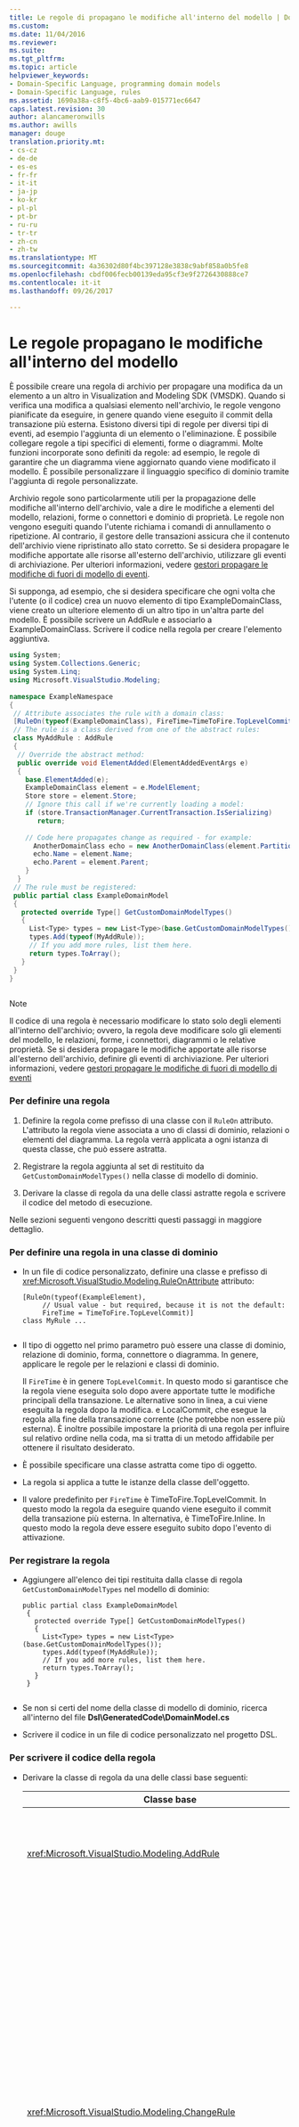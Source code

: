 ```yaml
---
title: Le regole di propagano le modifiche all'interno del modello | Documenti Microsoft
ms.custom: 
ms.date: 11/04/2016
ms.reviewer: 
ms.suite: 
ms.tgt_pltfrm: 
ms.topic: article
helpviewer_keywords:
- Domain-Specific Language, programming domain models
- Domain-Specific Language, rules
ms.assetid: 1690a38a-c8f5-4bc6-aab9-015771ec6647
caps.latest.revision: 30
author: alancameronwills
ms.author: awills
manager: douge
translation.priority.mt:
- cs-cz
- de-de
- es-es
- fr-fr
- it-it
- ja-jp
- ko-kr
- pl-pl
- pt-br
- ru-ru
- tr-tr
- zh-cn
- zh-tw
ms.translationtype: MT
ms.sourcegitcommit: 4a36302d80f4bc397128e3838c9abf858a0b5fe8
ms.openlocfilehash: cbdf006fecb00139eda95cf3e9f2726430888ce7
ms.contentlocale: it-it
ms.lasthandoff: 09/26/2017

---
```

# <a name="rules-propagate-changes-within-the-model"></a>Le regole propagano le modifiche all'interno del modello
È possibile creare una regola di archivio per propagare una modifica da un elemento a un altro in Visualization and Modeling SDK (VMSDK). Quando si verifica una modifica a qualsiasi elemento nell'archivio, le regole vengono pianificate da eseguire, in genere quando viene eseguito il commit della transazione più esterna. Esistono diversi tipi di regole per diversi tipi di eventi, ad esempio l'aggiunta di un elemento o l'eliminazione. È possibile collegare regole a tipi specifici di elementi, forme o diagrammi. Molte funzioni incorporate sono definiti da regole: ad esempio, le regole di garantire che un diagramma viene aggiornato quando viene modificato il modello. È possibile personalizzare il linguaggio specifico di dominio tramite l'aggiunta di regole personalizzate.  
  
 Archivio regole sono particolarmente utili per la propagazione delle modifiche all'interno dell'archivio, vale a dire le modifiche a elementi del modello, relazioni, forme o connettori e dominio di proprietà. Le regole non vengono eseguiti quando l'utente richiama i comandi di annullamento o ripetizione. Al contrario, il gestore delle transazioni assicura che il contenuto dell'archivio viene ripristinato allo stato corretto. Se si desidera propagare le modifiche apportate alle risorse all'esterno dell'archivio, utilizzare gli eventi di archiviazione. Per ulteriori informazioni, vedere [gestori propagare le modifiche di fuori di modello di eventi](../modeling/event-handlers-propagate-changes-outside-the-model.md).  
  
 Si supponga, ad esempio, che si desidera specificare che ogni volta che l'utente (o il codice) crea un nuovo elemento di tipo ExampleDomainClass, viene creato un ulteriore elemento di un altro tipo in un'altra parte del modello. È possibile scrivere un AddRule e associarlo a ExampleDomainClass. Scrivere il codice nella regola per creare l'elemento aggiuntiva.  
  
```csharp  
using System;  
using System.Collections.Generic;  
using System.Linq;  
using Microsoft.VisualStudio.Modeling;  
  
namespace ExampleNamespace  
{  
 // Attribute associates the rule with a domain class:  
 [RuleOn(typeof(ExampleDomainClass), FireTime=TimeToFire.TopLevelCommit)]  
 // The rule is a class derived from one of the abstract rules:  
 class MyAddRule : AddRule  
 {  
  // Override the abstract method:  
  public override void ElementAdded(ElementAddedEventArgs e)  
  {  
    base.ElementAdded(e);  
    ExampleDomainClass element = e.ModelElement;  
    Store store = element.Store;  
    // Ignore this call if we're currently loading a model:  
    if (store.TransactionManager.CurrentTransaction.IsSerializing)   
       return;  
  
    // Code here propagates change as required - for example:  
      AnotherDomainClass echo = new AnotherDomainClass(element.Partition);  
      echo.Name = element.Name;  
      echo.Parent = element.Parent;    
    }  
  }  
 // The rule must be registered:  
 public partial class ExampleDomainModel  
 {  
   protected override Type[] GetCustomDomainModelTypes()  
   {  
     List<Type> types = new List<Type>(base.GetCustomDomainModelTypes());  
     types.Add(typeof(MyAddRule));  
     // If you add more rules, list them here.   
     return types.ToArray();  
   }  
 }  
}  
  
```  
  
> [!NOTE]
>  Il codice di una regola è necessario modificare lo stato solo degli elementi all'interno dell'archivio; ovvero, la regola deve modificare solo gli elementi del modello, le relazioni, forme, i connettori, diagrammi o le relative proprietà. Se si desidera propagare le modifiche apportate alle risorse all'esterno dell'archivio, definire gli eventi di archiviazione. Per ulteriori informazioni, vedere [gestori propagare le modifiche di fuori di modello di eventi](../modeling/event-handlers-propagate-changes-outside-the-model.md)  
  
### <a name="to-define-a-rule"></a>Per definire una regola  
  
1.  Definire la regola come prefisso di una classe con il `RuleOn` attributo. L'attributo la regola viene associata a uno di classi di dominio, relazioni o elementi del diagramma. La regola verrà applicata a ogni istanza di questa classe, che può essere astratta.  
  
2.  Registrare la regola aggiunta al set di restituito da `GetCustomDomainModelTypes()` nella classe di modello di dominio.  
  
3.  Derivare la classe di regola da una delle classi astratte regola e scrivere il codice del metodo di esecuzione.  
  
 Nelle sezioni seguenti vengono descritti questi passaggi in maggiore dettaglio.  
  
### <a name="to-define-a-rule-on-a-domain-class"></a>Per definire una regola in una classe di dominio  
  
-   In un file di codice personalizzato, definire una classe e prefisso di <xref:Microsoft.VisualStudio.Modeling.RuleOnAttribute> attributo:  
  
    ```  
    [RuleOn(typeof(ExampleElement),   
         // Usual value - but required, because it is not the default:  
         FireTime = TimeToFire.TopLevelCommit)]   
    class MyRule ...  
  
    ```  
  
-   Il tipo di oggetto nel primo parametro può essere una classe di dominio, relazione di dominio, forma, connettore o diagramma. In genere, applicare le regole per le relazioni e classi di dominio.  
  
     Il `FireTime` è in genere `TopLevelCommit`. In questo modo si garantisce che la regola viene eseguita solo dopo avere apportate tutte le modifiche principali della transazione. Le alternative sono in linea, a cui viene eseguita la regola dopo la modifica. e LocalCommit, che esegue la regola alla fine della transazione corrente (che potrebbe non essere più esterna). È inoltre possibile impostare la priorità di una regola per influire sul relativo ordine nella coda, ma si tratta di un metodo affidabile per ottenere il risultato desiderato.  
  
-   È possibile specificare una classe astratta come tipo di oggetto.  
  
-   La regola si applica a tutte le istanze della classe dell'oggetto.  
  
-   Il valore predefinito per `FireTime` è TimeToFire.TopLevelCommit. In questo modo la regola da eseguire quando viene eseguito il commit della transazione più esterna. In alternativa, è TimeToFire.Inline. In questo modo la regola deve essere eseguito subito dopo l'evento di attivazione.  
  
### <a name="to-register-the-rule"></a>Per registrare la regola  
  
-   Aggiungere all'elenco dei tipi restituita dalla classe di regola `GetCustomDomainModelTypes` nel modello di dominio:  
  
    ```  
    public partial class ExampleDomainModel  
     {  
       protected override Type[] GetCustomDomainModelTypes()  
       {  
         List<Type> types = new List<Type>(base.GetCustomDomainModelTypes());  
         types.Add(typeof(MyAddRule));  
         // If you add more rules, list them here.   
         return types.ToArray();  
       }  
     }  
  
    ```  
  
-   Se non si certi del nome della classe di modello di dominio, ricerca all'interno del file **Dsl\GeneratedCode\DomainModel.cs**  
  
-   Scrivere il codice in un file di codice personalizzato nel progetto DSL.  
  
### <a name="to-write-the-code-of-the-rule"></a>Per scrivere il codice della regola  
  
-   Derivare la classe di regola da una delle classi base seguenti:  
  
    |Classe base|Trigger|  
    |----------------|-------------|  
    |<xref:Microsoft.VisualStudio.Modeling.AddRule>|Viene aggiunto un elemento, un collegamento o una forma.<br /><br /> Consente di rilevare le nuove relazioni, oltre ai nuovi elementi.|  
    |<xref:Microsoft.VisualStudio.Modeling.ChangeRule>|Il valore di una proprietà di dominio viene modificato. L'argomento del metodo fornisce i valori vecchi e nuovi.<br /><br /> Per le forme, questa regola viene attivata quando l'oggetto incorporato `AbsoluteBounds` modifiche delle proprietà, se la forma viene spostata.<br /><br /> In molti casi, è preferibile eseguire l'override `OnValueChanged` o `OnValueChanging` nel gestore di proprietà. Questi metodi vengono chiamati prima e dopo la modifica. Al contrario, la regola viene eseguita in genere alla fine della transazione. Per ulteriori informazioni, vedere [gestori di Modifica valore proprietà dominio](../modeling/domain-property-value-change-handlers.md). **Nota:** questa regola non viene generata quando un collegamento viene creato o eliminato. Invece di scrivere un `AddRule` e `DeleteRule` per la relazione di dominio.|  
    |<xref:Microsoft.VisualStudio.Modeling.DeletingRule>|Generato quando sta per eliminare un elemento o un collegamento. La proprietà ModelElement.IsDeleting è true fino alla fine della transazione.|  
    |<xref:Microsoft.VisualStudio.Modeling.DeleteRule>|Eseguito quando un elemento o un collegamento è stato eliminato. La regola viene eseguita dopo che sono state eseguite tutte le altre regole, tra cui DeletingRules. ModelElement.IsDeleting è false e ModelElement.IsDeleted è true. Per consentire un annullamento successive, l'elemento non viene effettivamente rimosso dalla memoria, ma viene rimosso da Store.ElementDirectory.|  
    |<xref:Microsoft.VisualStudio.Modeling.MoveRule>|Un elemento viene spostato dalla partizione di un archivio a un altro.<br /><br /> Si noti che questo non è correlato alla posizione di una forma grafica.|  
    |<xref:Microsoft.VisualStudio.Modeling.RolePlayerChangeRule>|Questa regola si applica solo alle relazioni di dominio. Se si assegna in modo esplicito un elemento del modello a delle estremità di un collegamento di attivazione.|  
    |<xref:Microsoft.VisualStudio.Modeling.RolePlayerPositionChangeRule>|Generato quando l'ordine dei collegamenti verso o da un elemento viene modificata utilizzando i metodi MoveBefore o MoveToIndex su un collegamento.|  
    |<xref:Microsoft.VisualStudio.Modeling.TransactionBeginningRule>|Eseguito quando viene creata una transazione.|  
    |<xref:Microsoft.VisualStudio.Modeling.TransactionCommittingRule>|Eseguito quando sta per essere eseguito il commit della transazione.|  
    |<xref:Microsoft.VisualStudio.Modeling.TransactionRollingBackRule>|Eseguito quando la transazione è possibile eseguire il rollback.|  
  
-   Ogni classe dispone di un metodo che si esegue l'override. Tipo `override` nella classe per individuarlo. Il parametro di questo metodo identifica l'elemento che viene modificato.  
  
 Tenere presente i punti seguenti circa regole:  
  
1.  Il set di modifiche in una transazione potrebbe generare molte regole. In genere, le regole vengono eseguite quando viene eseguito il commit della transazione più esterna. Vengono eseguiti in un ordine non specificato.  
  
2.  Una regola viene sempre eseguita all'interno di una transazione. Pertanto, non si dispone di creare una nuova transazione per apportare modifiche.  
  
3.  Le regole non vengono eseguite quando viene eseguito il rollback di una transazione, o quando vengono eseguite le operazioni di annullamento o ripetizione. Queste operazioni Reimposta tutto il contenuto dell'archivio dello stato precedente. Pertanto, se la regola viene modificato lo stato di qualsiasi elemento all'esterno dell'archivio, potrebbe non tenere synchronism con l'archivio di contenuto. Per aggiornare lo stato di fuori dell'archivio, è preferibile utilizzare gli eventi. Per ulteriori informazioni, vedere [gestori propagare le modifiche di fuori di modello di eventi](../modeling/event-handlers-propagate-changes-outside-the-model.md).  
  
4.  Alcune regole vengono eseguite quando un modello viene caricato dal file. Per determinare se è in corso il caricamento o il salvataggio, utilizzare `store.TransactionManager.CurrentTransaction.IsSerializing`.  
  
5.  Se il codice della regola crea più trigger di regola, verrà aggiunto alla fine dell'elenco di generazione dell'evento e verrà eseguiti prima del completamento della transazione. DeletedRules vengono eseguiti dopo tutte le altre regole. Una regola può eseguire più volte in una transazione, una volta per ogni modifica.  
  
6.  Per passare informazioni da e verso le regole, è possibile archiviare le informazioni di `TransactionContext`. Questo è solo un dizionario che viene mantenuto durante la transazione. Viene eliminato al termine della transazione. Gli argomenti dell'evento di ogni regola forniscono l'accesso a esso. Tenere presente che non vengono eseguite le regole in un ordine prestabilito.  
  
7.  Utilizzare le regole tenendo conto di altre alternative. Ad esempio, se si desidera aggiornare una proprietà quando viene modificato un valore, è consigliabile utilizzare una proprietà calcolata. Se si desidera vincolare le dimensioni o il percorso di una forma, utilizzare un `BoundsRule`. Se si desidera rispondere a una modifica nel valore della proprietà, aggiungere un `OnValueChanged` gestore per la proprietà. Per ulteriori informazioni, vedere [propagazione delle modifiche e risposta agli](../modeling/responding-to-and-propagating-changes.md).  
  
## <a name="example"></a>Esempio  
 Nell'esempio seguente aggiorna una proprietà quando viene creata un'istanza di una relazione di dominio per collegare due elementi. Verrà attivata la regola non solo quando l'utente crea un collegamento in un diagramma, ma anche se il codice del programma crea un collegamento.  
  
 Per testare questo esempio, creare un linguaggio DSL utilizzando il modello di soluzione del flusso di attività, inserire il codice seguente in un file nel progetto Dsl. Compilare e quindi eseguire la soluzione, aprire il file di esempio nel progetto di debug. Creare un collegamento commento tra una forma di commento e un elemento del flusso. Il testo nel commento diventa report sull'elemento che si è connessi a più recente.  
  
 In pratica, è in genere necessario scrivere un DeleteRule per ogni AddRule.  
  
```  
using System;  
using System.Collections.Generic;  
using System.Linq;  
using System.Text;  
using Microsoft.VisualStudio.Modeling;  
  
namespace Company.TaskRuleExample  
{  
  
  [RuleOn(typeof(CommentReferencesSubjects))]  
  public class RoleRule : AddRule  
  {  
  
    public override void ElementAdded(ElementAddedEventArgs e)  
    {  
      base.ElementAdded(e);  
      CommentReferencesSubjects link = e.ModelElement as CommentReferencesSubjects;  
      Comment comment = link.Comment;  
      FlowElement subject = link.Subject;  
      Transaction current = link.Store.TransactionManager.CurrentTransaction;  
      // Don't want to run when we're just loading from file:  
      if (current.IsSerializing) return;  
      comment.Text = "Flow has " + subject.FlowTo.Count + " outgoing connections";  
    }  
  
  }  
  
  public partial class TaskRuleExampleDomainModel  
  {  
    protected override Type[] GetCustomDomainModelTypes()  
    {  
      List<Type> types = new List<Type>(base.GetCustomDomainModelTypes());  
      types.Add(typeof(RoleRule));  
      return types.ToArray();  
    }  
  }  
  
}  
  
```  
  
## <a name="see-also"></a>Vedere anche  
 [I gestori eventi propagano le modifiche apportate all'esterno del modello](../modeling/event-handlers-propagate-changes-outside-the-model.md)   
 [Le regole associate (BoundsRules) vincolano posizione e dimensione delle forme](../modeling/boundsrules-constrain-shape-location-and-size.md)

